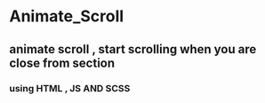 # Animate_Scroll
## animate scroll , start scrolling when you are close from section
### using HTML , JS AND SCSS
